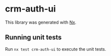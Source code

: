 # crm-auth-ui

This library was generated with [Nx](https://nx.dev).

## Running unit tests

Run `nx test crm-auth-ui` to execute the unit tests.
